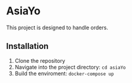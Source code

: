 

# AsiaYo
This project is designed to handle orders.

## Installation
1. Clone the repository
2. Navigate into the project directory: `cd asiaYo`
3. Build the enviroment: `docker-compose up`